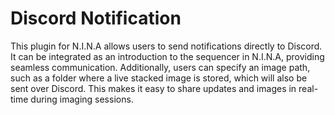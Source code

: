 ﻿# Discord Notification

This plugin for N.I.N.A allows users to send notifications directly to Discord. It can be integrated as an introduction to the sequencer in N.I.N.A, providing seamless communication. Additionally, users can specify an image path, such as a folder where a live stacked image is stored, which will also be sent over Discord. This makes it easy to share updates and images in real-time during imaging sessions.